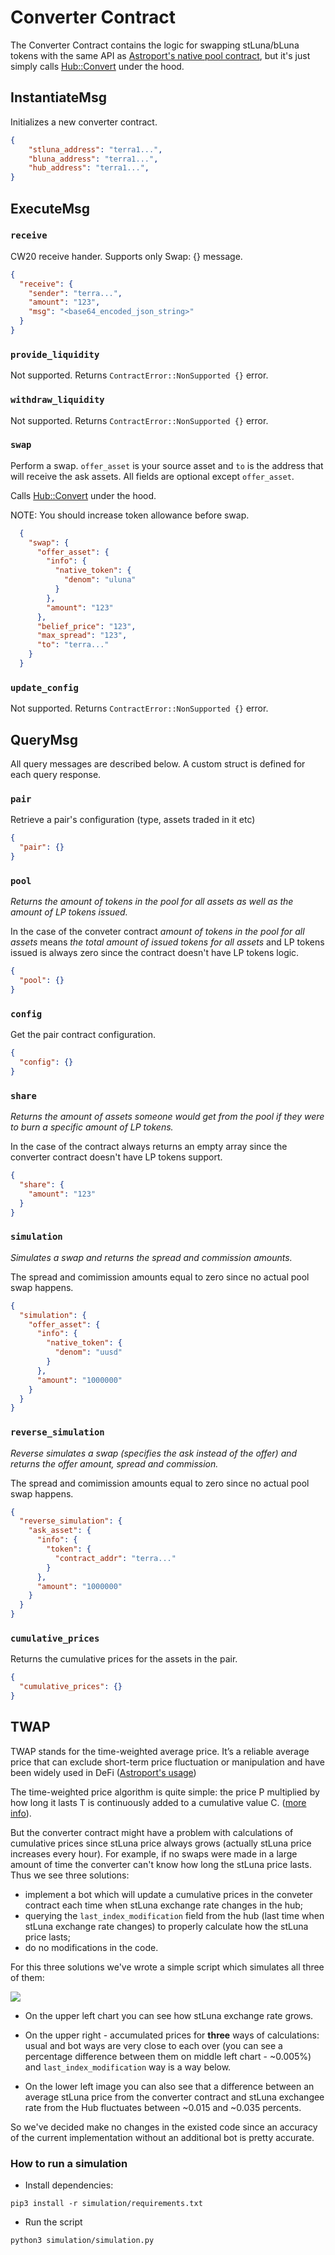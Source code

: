 # Converter Contract

The Converter Contract contains the logic for swapping stLuna/bLuna tokens with the same API as [Astroport's native pool
contract](https://github.com/astroport-fi/astroport-core/tree/master/contracts/pair#executemsg), but it's just simply calls [Hub::Convert](https://docs.terra.lido.fi/contracts/hub#convert) under the hood.


## InstantiateMsg

Initializes a new converter contract.

```json
{
    "stluna_address": "terra1...",
    "bluna_address": "terra1...",
    "hub_address": "terra1...",
}
```

## ExecuteMsg

### `receive`

CW20 receive hander. Supports only Swap: {} message.

```json
{
  "receive": {
    "sender": "terra...",
    "amount": "123",
    "msg": "<base64_encoded_json_string>"
  }
}
```

### `provide_liquidity`

Not supported. Returns ```ContractError::NonSupported {}``` error.

### `withdraw_liquidity`

Not supported. Returns ```ContractError::NonSupported {}``` error.

### `swap`

Perform a swap. `offer_asset` is your source asset and `to` is the address that will receive the ask assets. All fields are optional except `offer_asset`.

Calls [Hub::Convert](https://docs.terra.lido.fi/contracts/hub#convert) under the hood.

NOTE: You should increase token allowance before swap.

```json
  {
    "swap": {
      "offer_asset": {
        "info": {
          "native_token": {
            "denom": "uluna"
          }
        },
        "amount": "123"
      },
      "belief_price": "123",
      "max_spread": "123",
      "to": "terra..."
    }
  }
```

### `update_config`

Not supported. Returns ```ContractError::NonSupported {}``` error.

## QueryMsg

All query messages are described below. A custom struct is defined for each query response.

### `pair`

Retrieve a pair's configuration (type, assets traded in it etc)

```json
{
  "pair": {}
}
```

### `pool`

*Returns the amount of tokens in the pool for all assets as well as the amount of LP tokens issued.*

In the case of the conveter contract *amount of tokens in the pool for all assets* means *the total amount of issued tokens for all assets* and LP tokens issued is always zero since the contract doesn't have LP tokens logic.

```json
{
  "pool": {}
}
```

### `config`

Get the pair contract configuration.

```json
{
  "config": {}
}
```

### `share`

*Returns the amount of assets someone would get from the pool if they were to burn a specific amount of LP tokens.*

In the case of the contract always returns an empty array since the converter contract doesn't have LP tokens support.

```json
{
  "share": {
    "amount": "123"
  }
}
```

### `simulation`

*Simulates a swap and returns the spread and commission amounts.*

The spread and comimission amounts equal to zero since no actual pool swap happens.

```json
{
  "simulation": {
    "offer_asset": {
      "info": {
        "native_token": {
          "denom": "uusd"
        }
      },
      "amount": "1000000"
    }
  }
}
```

### `reverse_simulation`

*Reverse simulates a swap (specifies the ask instead of the offer) and returns the offer amount, spread and commission.*

The spread and comimission amounts equal to zero since no actual pool swap happens.

```json
{
  "reverse_simulation": {
    "ask_asset": {
      "info": {
        "token": {
          "contract_addr": "terra..."
        }
      },
      "amount": "1000000"
    }
  }
}
```

### `cumulative_prices`

Returns the cumulative prices for the assets in the pair.

```json
{
  "cumulative_prices": {}
}
```


## TWAP

TWAP stands for the time-weighted average price. It’s a reliable average price that can exclude short-term price fluctuation or manipulation and have been widely used in DeFi ([Astroport's usage](https://docs.astroport.fi/astroport/smart-contracts/oracles#time-weighted-average-prices))

The time-weighted price algorithm is quite simple: the price P multiplied by how long it lasts T is continuously added to a cumulative value C. ([more info](https://docs.uniswap.org/protocol/V2/concepts/core-concepts/oracles)).

But the converter contract might have a problem with calculations of cumulative prices since stLuna price always grows (actually stLuna price increases every hour). For example, if no swaps were made in a large amount of time the converter can't know how long the stLuna price lasts.
Thus we see three solutions:
* implement a bot which will update a cumulative prices in the conveter contract each time when stLuna exchange rate changes in the hub;  
* querying the `last_index_modification` field from the hub (last time when stLuna exchange rate changes) to properly calculate how the stLuna price lasts;
* do no modifications in the code.


For this three solutions we've wrote a simple script which simulates all three of them:

![](imgs/result.png)

* On the upper left chart you can see how stLuna exchange rate grows.

* On the upper right - accumulated prices for **three** ways of calculations: usual and bot ways are very close to each over (you can see a percentage difference between them on middle left chart - ~0.005%) and `last_index_modification` way is a way below.

* On the lower left image you can also see that a difference between an average stLuna price from the converter contract and stLuna exchangee rate from the Hub fluctuates between ~0.015 and ~0.035 percents.

So we've decided make no changes in the existed code since an accuracy of the current implementation without an additional bot is pretty accurate.

### How to run a simulation

* Install dependencies:
```
pip3 install -r simulation/requirements.txt
```

* Run the script
```
python3 simulation/simulation.py
```